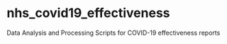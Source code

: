 # nhs_covid19_effectiveness
Data Analysis and Processing Scripts for COVID-19 effectiveness reports
